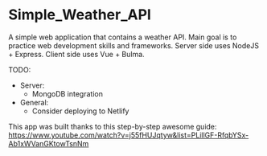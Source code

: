 # Simple_Weather_API
A simple web application that contains a weather API.
Main goal is to practice web development skills and frameworks. 
Server side uses NodeJS + Express.
Client side uses Vue + Bulma.

TODO:
* Server:
  * MongoDB integration
* General:
  * Consider deploying to Netlify

This app was built thanks to this step-by-step awesome guide: https://www.youtube.com/watch?v=j55fHUJqtyw&list=PLillGF-RfqbYSx-Ab1xWVanGKtowTsnNm
